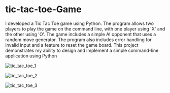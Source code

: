 # tic-tac-toe-Game
I developed a Tic Tac Toe game using Python. The program allows two players to play the game on the command line, with one player using 'X' and the other using 'O'. The game includes a simple AI opponent that uses a random move generator. The program also includes error handling for invalid input and a feature to reset the game board. This project demonstrates my ability to design and implement a simple command-line application using Python



![tic_tac_toe_1](https://user-images.githubusercontent.com/44795737/211900334-509c98cb-54ec-498d-ae5d-b1ab887cfbf1.jpg)




![tic_tac_toe_2](https://user-images.githubusercontent.com/44795737/211900341-b450396d-5204-494d-ab9f-b1f255e56d09.jpg)




![tic_tac_toe_3](https://user-images.githubusercontent.com/44795737/211900323-b57212e0-66c7-4b11-93d8-1367c54c2638.jpg)
